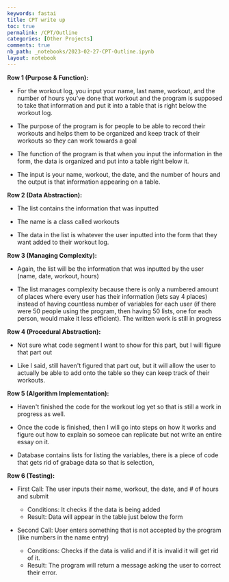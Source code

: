 ```yaml
---
keywords: fastai
title: CPT write up
toc: true
permalink: /CPT/Outline
categories: [Other Projects]
comments: true
nb_path: _notebooks/2023-02-27-CPT-Outline.ipynb
layout: notebook
---
```


<!--
#################################################
### THIS FILE WAS AUTOGENERATED! DO NOT EDIT! ###
#################################################
# file to edit: _notebooks/2023-02-27-CPT-Outline.ipynb
-->

<div class="container" id="notebook-container">
        
<div class="cell border-box-sizing text_cell rendered"><div class="inner_cell">
<div class="text_cell_render border-box-sizing rendered_html">
<p><strong>Row 1 (Purpose &amp; Function):</strong></p>
<ul>
<li><p>For the workout log, you input your name, last name, workout, and the number of hours you've done that workout and the program is supposed to take that information and put it into a table that is right below the workout log.</p>
</li>
<li><p>The purpose of the program is for people to be able to record their workouts and helps them to be organized and keep track of their workouts so they can work towards a goal</p>
</li>
<li><p>The function of the program is that  when you input the information in the form, the data is organized and put into a table right below it.</p>
</li>
<li><p>The input is your name, workout, the date, and the number of hours and the output is that information appearing on a table.</p>
</li>
</ul>
<p><strong>Row 2 (Data Abstraction):</strong></p>
<ul>
<li><p>The list contains the information that was inputted</p>
</li>
<li><p>The name is a class called workouts</p>
</li>
<li><p>The data in the list is whatever the user inputted into the form that they want added to their workout log.</p>
</li>
</ul>
<p><strong>Row 3 (Managing Complexity):</strong></p>
<ul>
<li><p>Again, the list will be the information that was inputted by the user (name, date, workout, hours)</p>
</li>
<li><p>The list manages complexity because there is only a numbered amount of places where every user has their information (lets say 4 places) instead of having countless number of variables for each user (if there were 50 people using the program, then having 50 lists, one for each person, would make it less efficient). The written work is still in progress</p>
</li>
</ul>
<p><strong>Row 4 (Procedural Abstraction):</strong></p>
<ul>
<li><p>Not sure what code segment I want to show for this part, but I will figure that part out</p>
</li>
<li><p>Like I said, still haven't figured that part out, but it will allow the user to actually  be able to add onto the table so they can keep track of their workouts.</p>
</li>
</ul>
<p><strong>Row 5 (Algorithm Implementation):</strong></p>
<ul>
<li><p>Haven't finished the code for the workout log yet so that is still a work in progress as well.</p>
</li>
<li><p>Once the code is finished, then I will go into steps on how it works and figure out how to explain so someoe can replicate but not write an entire essay on it.</p>
</li>
<li><p>Database contains lists for listing the variables, there is a piece of code that gets rid of grabage data so that is selection,</p>
</li>
</ul>
<p><strong>Row 6 (Testing):</strong></p>
<ul>
<li><p>First Call: The user inputs their name, workout, the date, and # of hours and submit</p>
<ul>
<li>Conditions: It checks if the data is being added</li>
<li>Result: Data will appear in the table just below the form</li>
</ul>
</li>
<li><p>Second Call: User enters something that is not accepted by the program (like numbers in the name entry)</p>
<ul>
<li>Conditions: Checks if the data is valid and if it is invalid it will get rid of it.</li>
<li>Result: The program will return a message asking the user to correct their error.</li>
</ul>
</li>
</ul>

</div>
</div>
</div>
</div>
 

